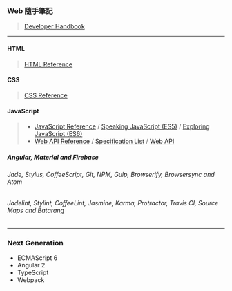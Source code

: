 ### Web 隨手筆記
> [Developer Handbook](http://www.frontendhandbook.com/)

***

#### HTML
> [HTML Reference](https://www.w3.org/TR/html51/index.html)

#### CSS
> [CSS Reference](http://tympanus.net/codrops/css_reference/)

#### JavaScript
> * [JavaScript Reference](https://developer.mozilla.org/en-US/docs/Web/JavaScript/Reference) / [Speaking JavaScript (ES5)](http://speakingjs.com/es5/) / [Exploring JavaScript (ES6)](http://exploringjs.com/es6/)
> * [Web API Reference](https://developer.mozilla.org/en-US/docs/Web/API) / [Specification List](https://developer.mozilla.org/en-US/docs/Web/Specification_list) / [Web API](https://github.com/Shyam-Chen/Web-Cheat-Sheet/blob/master/Web-API.md)

##### Angular, Material and Firebase
###### Jade, Stylus, CoffeeScript, Git, NPM, Gulp, Browserify, Browsersync and Atom
###### Jadelint, Stylint, CoffeeLint, Jasmine, Karma, Protractor, Travis CI, Source Maps and Batarang

***

### Next Generation
* ECMAScript 6
* Angular 2
* TypeScript
* Webpack
